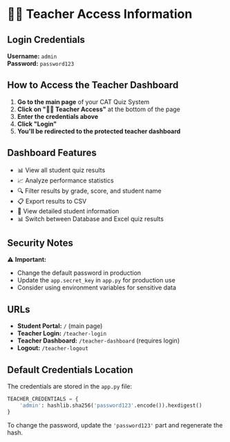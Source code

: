 # 👨‍🏫 Teacher Access Information

## Login Credentials

**Username:** `admin`  
**Password:** `password123`

## How to Access the Teacher Dashboard

1. **Go to the main page** of your CAT Quiz System
2. **Click on "👨‍🏫 Teacher Access"** at the bottom of the page
3. **Enter the credentials above**
4. **Click "Login"**
5. **You'll be redirected to the protected teacher dashboard**

## Dashboard Features

- 📊 View all student quiz results
- 📈 Analyze performance statistics
- 🔍 Filter results by grade, score, and student name
- 📋 Export results to CSV
- 👥 View detailed student information
- 📊 Switch between Database and Excel quiz results

## Security Notes

⚠️ **Important:** 
- Change the default password in production
- Update the `app.secret_key` in `app.py` for production use
- Consider using environment variables for sensitive data

## URLs

- **Student Portal:** `/` (main page)
- **Teacher Login:** `/teacher-login`
- **Teacher Dashboard:** `/teacher-dashboard` (requires login)
- **Logout:** `/teacher-logout`

## Default Credentials Location

The credentials are stored in the `app.py` file:

```python
TEACHER_CREDENTIALS = {
    'admin': hashlib.sha256('password123'.encode()).hexdigest()
}
```

To change the password, update the `'password123'` part and regenerate the hash.

